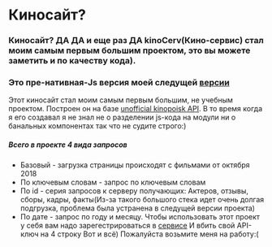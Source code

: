 # Киносайт?
### Киносайт? ДА ДА и еще раз ДА kinoCerv(Кино-сервис) стал моим самым первым большим проектом, это вы можете заметить и по качеству кода).
### Это пре-нативная-Js версия моей следущей [версии](https://github.com/kirill303/movieSite_v2_React)
Этот киносайт стал моим самым первым большим, не учебным проектом. Построен он на базе [unofficial kinopoisk API](https://kinopoiskapiunofficial.tech/).
В то время когда я его создавал я не знал не о разделении js-кода на модули ни о банальных компонентах так что не судите строго:)
##### Всего в проекте 4 вида запросов
* Базовый - загрузка страницы происходят с фильмами от октября 2018 
* По ключевым словам - запрос по ключевым словам
* По id - серия запросов к серверу получающих: Актеров, отзывы, сборы, кадры, факты(Из-за такого большого стека идет очень долгая подгрузка, проблема была устранена в следущей версии проекта)
* По дате - запрос по году и месяцу.
Чтобы использовать этот проект у себя вам надо зарегестрироваться в [сервисе](https://kinopoiskapiunofficial.tech/signup)
И вбить свой API-ключ на  4 строку
Вот и всё) Пожалуйста возьмите меня на работу:(
